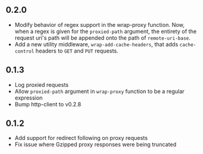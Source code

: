 ## 0.2.0
* Modify behavior of regex support in the wrap-proxy function.
  Now, when a regex is given for the `proxied-path` argument,
  the entirety of the request uri's path will be appended onto
  the path of `remote-uri-base`.
* Add a new utility middleware, `wrap-add-cache-headers`,
  that adds `cache-control` headers to `GET` and `PUT`
  requests.

## 0.1.3
* Log proxied requests
* Allow `proxied-path` argument in `wrap-proxy` function to
  be a regular expression
* Bump http-client to v0.2.8

## 0.1.2

* Add support for redirect following on proxy requests
* Fix issue where Gzipped proxy responses were being truncated
